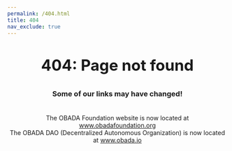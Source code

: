 ```yaml
---
permalink: /404.html
title: 404
nav_exclude: true
---
```

<p><br></p>

<div style="text-align: center">
  <div class="block-warning">
    <p style="margin-top:0;font-size: 2.5em;"><strong>404: Page not found</strong></p>
  </div>

  <h3>Some of our links may have changed!<br>&nbsp;</h3>

  <p>
    The OBADA Foundation website is now located at <a href="https://www.obadafoundation.org">www.obadafoundation.org</a>
    <br>
    The OBADA DAO (Decentralized Autonomous Organization) is now located at <a href="https://www.obada.io">www.obada.io</a>
  </p>
</div>
